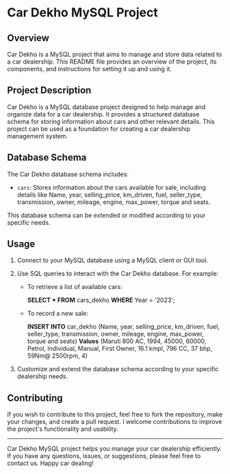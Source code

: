# Car Dekho MySQL Project

## Overview

Car Dekho is a MySQL project that aims to manage and store data related to a car dealership. This README file provides an overview of the project, its components, and instructions for setting it up and using it.

## Project Description

Car Dekho is a MySQL database project designed to help manage and organize data for a car dealership. It provides a structured database schema for storing information about cars and other relevant details. This project can be used as a foundation for creating a car dealership management system.

## Database Schema

The Car Dekho database schema includes:

- `cars`: Stores information about the cars available for sale, including details like Name,	year,	selling_price,	km_driven,	fuel,	seller_type,	transmission,	owner,	mileage,	engine,	max_power, torque and	seats.

This database schema can be extended or modified according to your specific needs.

## Usage

1. Connect to your MySQL database using a MySQL client or GUI tool.

2. Use SQL queries to interact with the Car Dekho database. For example:

   - To retrieve a list of available cars:

     **SELECT * FROM** cars_dekho **WHERE** Year = '2023';
     

   - To record a new sale:

      **INSERT INTO** car_dekho (Name,	year,	selling_price,	km_driven,	fuel,	seller_type,	transmission,	owner,	mileage,	engine,	max_power, torque and	seats) **Values** (Maruti 800 AC,	1994,	45000,	60000, Petrol, Individual,	Manual,	First Owner,	16.1 kmpl,	796 CC,	37 bhp,	59Nm@ 2500rpm, 4)

3. Customize and extend the database schema according to your specific dealership needs.

## Contributing

If you wish to contribute to this project, feel free to fork the repository, make your changes, and create a pull request. I welcome contributions to improve the project's functionality and usability.

---

Car Dekho MySQL project helps you manage your car dealership efficiently. If you have any questions, issues, or suggestions, please feel free to contact us. Happy car dealing!
